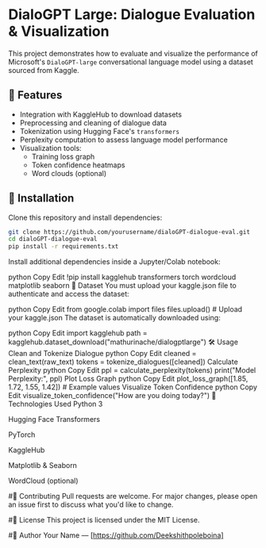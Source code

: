 # DialoGPT Large: Dialogue Evaluation & Visualization

This project demonstrates how to evaluate and visualize the performance of Microsoft's `DialoGPT-large` conversational language model using a dataset sourced from Kaggle.

## 📌 Features

- Integration with KaggleHub to download datasets  
- Preprocessing and cleaning of dialogue data  
- Tokenization using Hugging Face's `transformers`  
- Perplexity computation to assess language model performance  
- Visualization tools:
  - Training loss graph
  - Token confidence heatmaps
  - Word clouds (optional)

## 🚀 Installation

Clone this repository and install dependencies:

```bash
git clone https://github.com/yourusername/dialoGPT-dialogue-eval.git
cd dialoGPT-dialogue-eval
pip install -r requirements.txt
```
Install additional dependencies inside a Jupyter/Colab notebook:

python
Copy
Edit
!pip install kagglehub transformers torch wordcloud matplotlib seaborn
📂 Dataset
You must upload your kaggle.json file to authenticate and access the dataset:

python
Copy
Edit
from google.colab import files
files.upload()  # Upload your kaggle.json
The dataset is automatically downloaded using:

python
Copy
Edit
import kagglehub
path = kagglehub.dataset_download("mathurinache/dialogptlarge")
🛠️ Usage
Clean and Tokenize Dialogue
python
Copy
Edit
cleaned = clean_text(raw_text)
tokens = tokenize_dialogues([cleaned])
Calculate Perplexity
python
Copy
Edit
ppl = calculate_perplexity(tokens)
print("Model Perplexity:", ppl)
Plot Loss Graph
python
Copy
Edit
plot_loss_graph([1.85, 1.72, 1.55, 1.42])  # Example values
Visualize Token Confidence
python
Copy
Edit
visualize_token_confidence("How are you doing today?")
🧰 Technologies Used
Python 3

Hugging Face Transformers

PyTorch

KaggleHub

Matplotlib & Seaborn

WordCloud (optional)

#🤝 Contributing
Pull requests are welcome. For major changes, please open an issue first to discuss what you'd like to change.

#📄 License
This project is licensed under the MIT License.

#👤 Author
Your Name — [https://github.com/Deekshithpoleboina]
